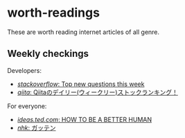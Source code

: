 # worth-readings
These are worth reading internet articles of all genre. 

## Weekly checkings

Developers:
- [*stackoverflow*: Top new questions this week](https://stackoverflow.com/newsletter/preview)
- [*qiita*: Qiitaのデイリー(ウィークリー)ストックランキング！](https://qiita.com/takeharu/items/bb154a4bc198fb102ff3)

For everyone:
- [*ideas.ted.com*: HOW TO BE A BETTER HUMAN](https://ideas.ted.com/tag/how-to-be-a-better-human/)
- [*nhk*: ガッテン](http://www9.nhk.or.jp/gatten/)
